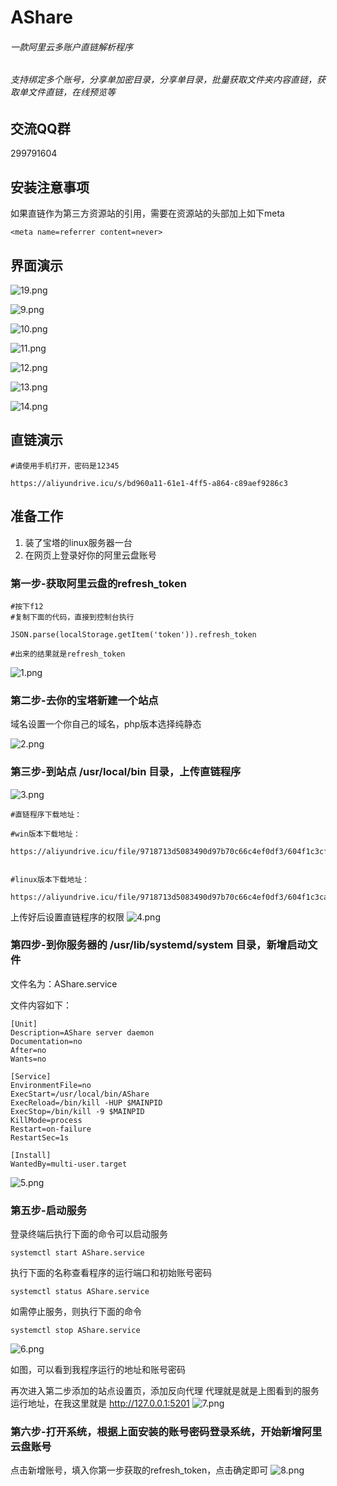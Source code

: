 # AShare 
###### 一款阿里云多账户直链解析程序
###### 支持绑定多个账号，分享单加密目录，分享单目录，批量获取文件夹内容直链，获取单文件直链，在线预览等

## 交流QQ群
299791604

## 安装注意事项
如果直链作为第三方资源站的引用，需要在资源站的头部加上如下meta
```
<meta name=referrer content=never>
```
## 界面演示
![19.png](https://img.wx-app.vip/buffer/b5aa2aa807c03d0020cb5d067ab0ac0675fc99d5c285e8036d6c0a59ca27dbb8.png)

![9.png](https://img.wx-app.vip/buffer/adf0a11a13d5e8e23af624e22933ab6bc9da6765ab84c83b5c71012ccbbeedbc.png)

![10.png](https://img.wx-app.vip/buffer/69de45184438d7e2b685ac052fd98f3825d1461266912cfb34b2b6654d1c8d60.png)

![11.png](https://img.wx-app.vip/buffer/12f278b849728dd75e694d86e6c7c3a4a3e6925fc82527cb0d8a78c576a99c4f.png)

![12.png](https://img.wx-app.vip/buffer/f0d6091431eb143615c3181bfe15d2c0fef6cf3520d142038a556c339858e8a1.png)

![13.png](https://img.wx-app.vip/buffer/3bed6aea8ce34662224ba7fe065aac76f8a03f9fb426277ba9245e41d6b8cb0b.png)

![14.png](https://img.wx-app.vip/buffer/15ea95f315828c62f1660bd05406e119cdc33541f0bd90ce65b489ffcd146a66.png)


## 直链演示
```
#请使用手机打开，密码是12345

https://aliyundrive.icu/s/bd960a11-61e1-4ff5-a864-c89aef9286c3
```

## 准备工作

1. 装了宝塔的linux服务器一台
2. 在网页上登录好你的阿里云盘账号

### 第一步-获取阿里云盘的refresh_token

```
#按下f12
#复制下面的代码，直接到控制台执行

JSON.parse(localStorage.getItem('token')).refresh_token

#出来的结果就是refresh_token
```

![1.png](https://c8.chat/png/1.png)


### 第二步-去你的宝塔新建一个站点

域名设置一个你自己的域名，php版本选择纯静态

![2.png](https://c8.chat/png/2.png)


### 第三步-到站点 /usr/local/bin 目录，上传直链程序
![3.png](https://c8.chat/png/3.png)

```
#直链程序下载地址：

#win版本下载地址：

https://aliyundrive.icu/file/9718713d5083490d97b70c66c4ef0df3/604f1c3cf230ec0d137a4dfba998d939b069d45e/AShare.exe


#linux版本下载地址：

https://aliyundrive.icu/file/9718713d5083490d97b70c66c4ef0df3/604f1c3ca76c2f890b2348b780d06d170e73548f/AShare

```

上传好后设置直链程序的权限
![4.png](https://c8.chat/png/4.png)

### 第四步-到你服务器的 /usr/lib/systemd/system 目录，新增启动文件

文件名为：AShare.service

文件内容如下：

```
[Unit]
Description=AShare server daemon
Documentation=no
After=no
Wants=no

[Service]
EnvironmentFile=no
ExecStart=/usr/local/bin/AShare
ExecReload=/bin/kill -HUP $MAINPID
ExecStop=/bin/kill -9 $MAINPID
KillMode=process
Restart=on-failure
RestartSec=1s

[Install]
WantedBy=multi-user.target
```
![5.png](https://c8.chat/png/5.png)

### 第五步-启动服务
登录终端后执行下面的命令可以启动服务

```
systemctl start AShare.service
```


执行下面的名称查看程序的运行端口和初始账号密码
```
systemctl status AShare.service
```

如需停止服务，则执行下面的命令
```
systemctl stop AShare.service
```
![6.png](https://c8.chat/png/6.png)

如图，可以看到我程序运行的地址和账号密码

再次进入第二步添加的站点设置页，添加反向代理
代理就是就是上图看到的服务运行地址，在我这里就是
http://127.0.0.1:5201
![7.png](https://c8.chat/png/7.png)

### 第六步-打开系统，根据上面安装的账号密码登录系统，开始新增阿里云盘账号

点击新增账号，填入你第一步获取的refresh_token，点击确定即可
![8.png](https://c8.chat/png/8.png)

